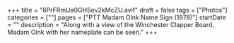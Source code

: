 +++
title = "6PrFRmUa0GHSev2kMcZU.avif"
draft = false
tags = ["Photos"]
categories = [""]
pages = ["PTT Madam Oink Name Sign (1978)"]
startDate = ""
description = "Along with a view of the Winchester Clapper Board, Madam Oink with her nameplate can be seen."
+++
